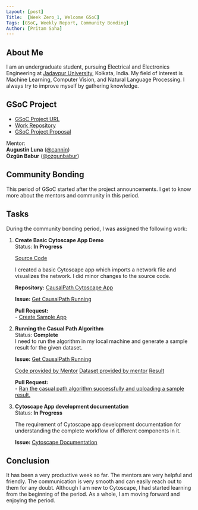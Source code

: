 ```yaml
---
Layout: [post]
Title:  [Week Zero_1, Welcome GSoC]
Tags: [GSoC, Weekly Report, Community Bonding]
Author: [Pritam Saha]
---
```


## About Me
I am an undergraduate student, pursuing Electrical and Electronics Engineering at [Jadavpur University](http://jaduniv.edu.in), Kolkata, India. My field of interest is Machine Learning, Computer Vision, and Natural Language Processing. I always try to improve myself by gathering knowledge.

## GSoC Project

- [GSoC Project URL](https://summerofcode.withgoogle.com/projects/#5855608604983296)
- [Work Repository](https://github.com/cannin/causalpath_cytoscape_app)
- [GSoC Project Proposal](https://drive.google.com/file/d/1oM3oiz19lJXRujYsgrscWyuaiW2kBngf/view?usp=sharing)

Mentor:  
**Augustin Luna** ([@cannin](https://github.com/cannin))  
**Özgün Babur** ([@ozgunbabur](https://github.com/ozgunbabur))          


## Community Bonding  
This period of GSoC started after the project announcements. I get to know more about the mentors and community in this period.


## Tasks  
During the community bonding period, I was assigned the following work:

1. **Create Basic Cytoscape App Demo**  
    Status: **In Progress**  
    
    [Source Code](https://github.com/cytoscape/cytoscape-app-samples/tree/master/sample-import-visual-style)
    
    I created a basic Cytoscape app which imports a network file and visualizes the network. I did minor changes to the source code. 
    
    **Repository:** [CausalPath Cytoscape App](https://github.com/cannin/causalpath_cytoscape_app/tree/main/CausalPath%20Cytoscape%20App)
    
    **Issue:** [Get CausalPath Running](https://github.com/cannin/causalpath_cytoscape_app/issues/2)
    
    **Pull Request:**    
            - [Create Sample App](https://github.com/cannin/causalpath_cytoscape_app/pull/4)  

2. **Running the Casual Path Algorithm**  
    Status: **Complete**  
    I need to run the algorithm in my local machine and generate a sample result for the given dataset.
    
    **Issue:** [Get CausalPath Running](https://github.com/cannin/causalpath_cytoscape_app/issues/2)
    
    [Code provided by Mentor](https://github.com/PathwayAndDataAnalysis/causalpath)
    [Dataset provided by mentor](https://www.biorxiv.org/highwire/filestream/83268/field_highwire_adjunct_files/4/258855-5.zip)
    [Result](https://github.com/cannin/causalpath_cytoscape_app/blob/main/Images/casual_path_output.PNG)
    
    **Pull Request:**    
            - [Ran the casual path algorithm successfully and uploading a sample result.](https://github.com/cannin/causalpath_cytoscape_app/pull/3)  
     

3. **Cytoscape App development documentation**  
    Status: **In Progress**  
    
    The requirement of Cytoscape app development documentation for understanding the complete workflow of different components in it.  
    
    **Issue:** [Cytoscape Documentation](https://github.com/cannin/causalpath_cytoscape_app/issues/6)


## Conclusion  
It has been a very productive week so far. The mentors are very helpful and friendly. The communication is very smooth and can easily reach out to them for any doubt.
Although I am new to Cytoscape, I had started learning from the beginning of the period. As a whole, I am moving forward and enjoying the period. 
